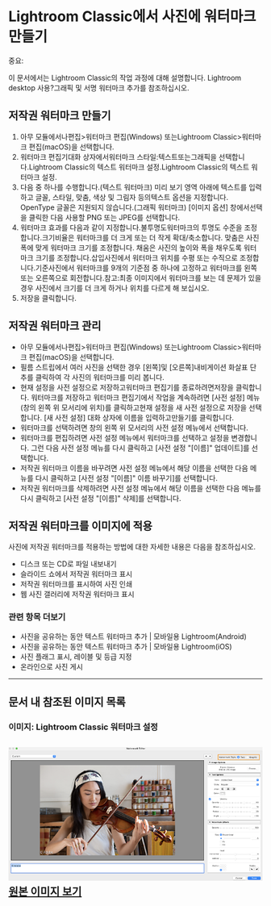 # Lightroom Classic에서 사진에 워터마크 만들기

중요:

이 문서에서는 Lightroom Classic의 작업 과정에 대해 설명합니다. Lightroom desktop 사용?그래픽 및 서명 워터마크 추가를 참조하십시오.

## 저작권 워터마크 만들기


1. 아무 모듈에서나편집>워터마크 편집(Windows) 또는Lightroom Classic>워터마크 편집(macOS)을 선택합니다.
2. 워터마크 편집기대화 상자에서워터마크 스타일:텍스트또는그래픽을 선택합니다.Lightroom Classic의 텍스트 워터마크 설정.Lightroom Classic의 텍스트 워터마크 설정.
3. 다음 중 하나를 수행합니다.(텍스트 워터마크) 미리 보기 영역 아래에 텍스트를 입력하고 글꼴, 스타일, 맞춤, 색상 및 그림자 등의텍스트 옵션을 지정합니다. OpenType 글꼴은 지원되지 않습니다.(그래픽 워터마크) [이미지 옵션] 창에서선택을 클릭한 다음 사용할 PNG 또는 JPEG를 선택합니다.
4. 워터마크 효과를 다음과 같이 지정합니다.불투명도워터마크의 투명도 수준을 조정합니다.크기비율은 워터마크를 더 크게 또는 더 작게 확대/축소합니다.
  맞춤은 사진 폭에 맞게 워터마크 크기를 조정합니다. 채움은 사진의 높이와 폭을 채우도록 워터마크 크기를 조정합니다.삽입사진에서 워터마크 위치를 수평 또는 수직으로 조정합니다.기준사진에서 워터마크를 9개의 기준점 중 하나에 고정하고 워터마크를 왼쪽 또는 오른쪽으로 회전합니다.참고:최종 이미지에서 워터마크를 보는 데 문제가 있을 경우 사진에서 크기를 더 크게 하거나 위치를 다르게 해 보십시오.
5. 저장을 클릭합니다.

## 저작권 워터마크 관리


* 아무 모듈에서나편집>워터마크 편집(Windows) 또는Lightroom Classic>워터마크 편집(macOS)을 선택합니다.
* 필름 스트립에서 여러 사진을 선택한 경우 [왼쪽]및 [오른쪽]내비게이션 화살표 단추를 클릭하여 각 사진의 워터마크를 미리 봅니다.
* 현재 설정을 사전 설정으로 저장하고워터마크 편집기를 종료하려면저장을 클릭합니다. 워터마크를 저장하고 워터마크 편집기에서 작업을 계속하려면 [사전 설정] 메뉴(창의 왼쪽 위 모서리에 위치)를 클릭하고현재 설정을 새 사전 설정으로 저장을 선택합니다. [새 사전 설정] 대화 상자에 이름을 입력하고만들기를 클릭합니다.
* 워터마크를 선택하려면 창의 왼쪽 위 모서리의 사전 설정 메뉴에서 선택합니다.
* 워터마크를 편집하려면 사전 설정 메뉴에서 워터마크를 선택하고 설정을 변경합니다. 그런 다음 사전 설정 메뉴를 다시 클릭하고 [사전 설정 "[이름]" 업데이트]를 선택합니다.
* 저작권 워터마크 이름을 바꾸려면 사전 설정 메뉴에서 해당 이름을 선택한 다음 메뉴를 다시 클릭하고 [사전 설정 "[이름]" 이름 바꾸기]를 선택합니다.
* 저작권 워터마크를 삭제하려면 사전 설정 메뉴에서 해당 이름을 선택한 다음 메뉴를 다시 클릭하고 [사전 설정 "[이름]" 삭제]를 선택합니다.

## 저작권 워터마크를 이미지에 적용


사진에 저작권 워터마크를 적용하는 방법에 대한 자세한 내용은 다음을 참조하십시오.

* 디스크 또는 CD로 파일 내보내기
* 슬라이드 쇼에서 저작권 워터마크 표시
* 저작권 워터마크를 표시하여 사진 인쇄
* 웹 사진 갤러리에 저작권 워터마크 표시

### 관련 항목 더보기


* 사진을 공유하는 동안 텍스트 워터마크 추가 | 모바일용 Lightroom(Android)
* 사진을 공유하는 동안 텍스트 워터마크 추가 | 모바일용 Lightroom(iOS)
* 사진 플래그 표시, 레이블 및 등급 지정
* 온라인으로 사진 게시


---
## 문서 내 참조된 이미지 목록

### 이미지: Lightroom Classic 워터마크 설정
![Lightroom Classic 워터마크 설정](Photoshop_Lightroom_Classic에서_워터마크_편집기를_사용하여_저작권_워_images/Photoshop_Lightroom_Classic에서_워터마크_편집기를_Lightroom_Classic_워터마크_설정_01.png)
[원본 이미지 보기](https://helpx-prod.scene7.com/is/image/HelpxProd/Lightroom-watermark?$png$&jpegSize=200&wid=800)
---